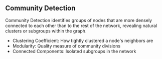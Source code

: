 ## Community Detection

Community Detection identifies groups of nodes that are more densely connected to each other than to the rest of the network, revealing natural clusters or subgroups within the graph.

- Clustering Coefficient: How tightly clustered a node's neighbors are
- Modularity: Quality measure of community divisions
- Connected Components: Isolated subgroups in the network

